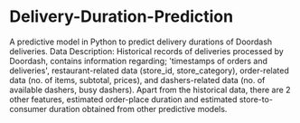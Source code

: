 # Delivery-Duration-Prediction
A predictive model in Python to predict delivery durations of Doordash deliveries.
Data Description:
Historical records of deliveries processed by Doordash, contains information regarding; 'timestamps of orders and deliveries', restaurant-related data (store_id, store_category), order-related data (no. of items, subtotal, prices), and dashers-related data (no. of available dashers, busy dashers). Apart from the historical data, there are 2 other features, estimated order-place duration and estimated store-to-consumer duration obtained from other predictive models.
